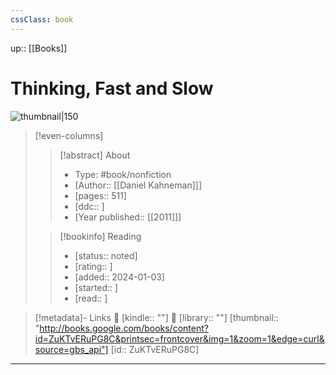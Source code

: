 ```yaml
---
cssClass: book
---
```


up:: [[Books]]

# Thinking, Fast and Slow

![thumbnail|150](http://books.google.com/books/content?id=ZuKTvERuPG8C&printsec=frontcover&img=1&zoom=1&edge=curl&source=gbs_api)

> [!even-columns]
>
> > [!abstract] About
> >
> > - Type: #book/nonfiction
> > - [Author:: [[Daniel Kahneman]]]
> > - [pages:: 511]
> > - [ddc:: ]
> > - [Year published:: [[2011]]]
>
> > [!bookinfo] Reading
> >
> > - [status:: noted]
> > - [rating:: ]
> > - [added:: 2024-01-03]
> > - [started:: ]
> > - [read:: ]

> [!metadata]- Links
> 🛒 [kindle:: ""]
> 🏫 [library:: ""] 
> [thumbnail:: "http://books.google.com/books/content?id=ZuKTvERuPG8C&printsec=frontcover&img=1&zoom=1&edge=curl&source=gbs_api"] 
> [id:: ZuKTvERuPG8C]

***
